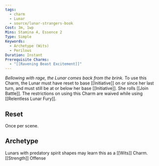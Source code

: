 ```yaml
---
tags:
  - charm
  - Lunar
  - source/lunar-strangers-book
Cost: 3m, 1wp
Mins: Stamina 4, Essence 2
Type: Simple
Keywords:
  - Archetype (Wits)
  - Perilous
Duration: Instant
Prerequisite Charms:
  - "[[Ravening Beast Excitement]]"
---
```

*Bellowing with rage, the Lunar comes back from the brink.*
To use this Charm, the Lunar must have reset to base [[Initiative]] on or since her last turn, and must still be at or below her base [[Initiative]]. She rolls [[Join Battle]].
The restrictions on using this Charm are waived while using [[Relentless Lunar Fury]].

## Reset 
Once per scene.

## Archetype 
Lunars with predatory spirit shapes may learn this as a [[Wits]] Charm.
[[Strength]] Offense